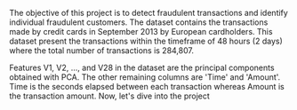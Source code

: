 The objective of this project is to detect fraudulent transactions and identify individual fraudulent customers. The dataset contains the transactions made by credit cards in September 2013 by European cardholders. This dataset present the transactions within the timeframe of 48 hours (2 days) where the total number of transactions is 284,807.

Features V1, V2, ..., and V28 in the dataset are the principal components obtained with PCA. The other remaining columns are 'Time' and 'Amount'. Time is the seconds elapsed between each transaction whereas Amount is the transaction amount. Now, let's dive into the project
